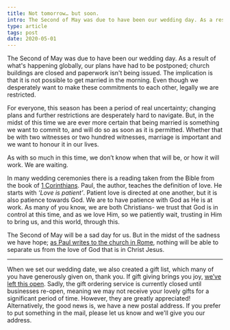 ```yaml
---
title: Not tomorrow… but soon.
intro: The Second of May was due to have been our wedding day. As a result of what's happening globally, our plans have had to be postponed…
type: article
tags: post
date: 2020-05-01
---
```


The Second of May was due to have been our wedding day. As a result of what's happening globally, our plans have had to be postponed; church buildings are closed and paperwork isn't being issued. The implication is that it is not possible to get married in the morning. Even though we desperately want to make these commitments to each other, legally we are restricted.

For everyone, this season has been a period of real uncertainty; changing plans and further restrictions are desperately hard to navigate. But, in the midst of this time we are ever more certain that being married is something we want to commit to, and will do so as soon as it is permitted. Whether that be with two witnesses or two hundred witnesses, marriage is important and we want to honour it in our lives.

As with so much in this time, we don’t know when that will be, or how it will work. We are waiting.

In many wedding ceremonies there is a reading taken from the Bible from the book of [1 Corinthians](https://www.bible.com/en-GB/bible/113/1CO.13.NIVUK). Paul, the author, teaches the definition of love. He starts with _‘Love is patient’_. Patient love is directed at one another, but it is also patience towards God. We are to have patience with God as He is at work. As many of you know, we are both Christians- we trust that God is in control at this time, and as we love Him, so we patiently wait, trusting in Him to bring us, and this world, through this.

The Second of May will be a sad day for us. But in the midst of the sadness we have hope; [as Paul writes to the church in Rome](https://www.bible.com/en-GB/bible/113/ROM.8.NIVUK), nothing will be able to separate us from the love of God that is in Christ Jesus.

---

When we set our wedding date, we also created a gift list, which many of you have generously given on, thank you. If gift giving brings you joy, [we’ve left this open](https://www.weddingshop.com/Buy/View/68330). Sadly, the gift ordering service is currently closed until businesses re-open, meaning we may not receive your lovely gifts for a significant period of time. However, they are greatly appreciated! Alternatively, the good news is, we have a new postal address. If you prefer to put something in the mail, please let us know and we'll give you our address.
